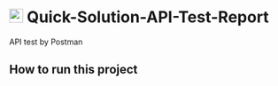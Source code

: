 # <img src="https://i.ibb.co/B3rpcB9/20220617-224257-0000-01.png"  width="25" height="25">  Quick-Solution-API-Test-Report
API test by Postman 
## How to run this project
